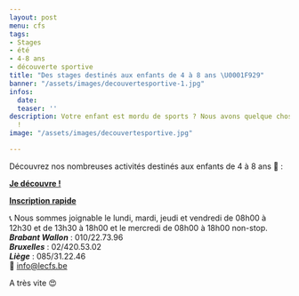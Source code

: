 ```yaml
---
layout: post
menu: cfs
tags:
- Stages
- été
- 4-8 ans
- découverte sportive
title: "Des stages destinés aux enfants de 4 à 8 ans \U0001F929"
banner: "/assets/images/decouvertesportive-1.jpg"
infos:
  date: 
  teaser: ''
description: Votre enfant est mordu de sports ? Nous avons quelque chose pour lui
  !
image: "/assets/images/decouvertesportive.jpg"

---
```

Découvrez nos nombreuses activités destinés aux enfants de 4 à 8 ans 🤩 :

[**Je découvre !**](https://www.lecfs.be/files/CFSMAGAZINE/#page=8 "Découvertes sportives & culturelles")

[**Inscription rapide**](https://www12.iclub.be/myiclub3_CFS_register.asp?ClubID=559&LG=FR&Categorie=4&Groupe=1 "Inscription 4-8 ans")

📞 Nous sommes joignable le lundi, mardi, jeudi et vendredi de 08h00 à 12h30 et de 13h30 à 18h00 et le mercredi de 08h00 à 18h00 non-stop.  
**_Brabant Wallon_** : 010/22.73.96  
**_Bruxelles_** : 02/420.53.02  
**_Liège_** : 085/31.22.46  
📧 info@lecfs.be

A très vite 😍